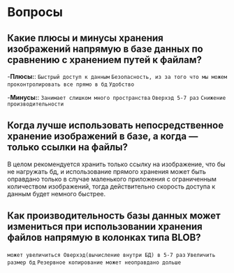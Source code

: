 # Вопросы

## Какие плюсы и минусы хранения изображений напрямую в базе данных по сравнению с хранением путей к файлам?

-**Плюсы:**:
`Быстрый доступ к данным`
`Безопасность, из за того что мы можем проконтролировать все прямо в бд`
`Удобство`

-**Минусы:**:
`Занимает слишком много пространства`
`Оверхэд 5-7 раз`
`Снижение производительности`

## Когда лучше использовать непосредственное хранение изображений в базе, а когда — только ссылки на файлы?

В целом рекомендуется хранить только ссылку на изображение, что бы не нагружать бд, и использование
прямого хранения может быть оправдано только в случае маленького приложения с ограниченным количеством
изображений, тогда действительно скорость доступа к данным будет немного быстрее.

## Как производительность базы данных может измениться при использовании хранения файлов напрямую в колонках типа BLOB?

`может увеличиться Оверхэд(вычисление внутри БД) в 5-7 раз`
`Увеличить размер бд`
`Резервное копирование может неоправдано дольше`

